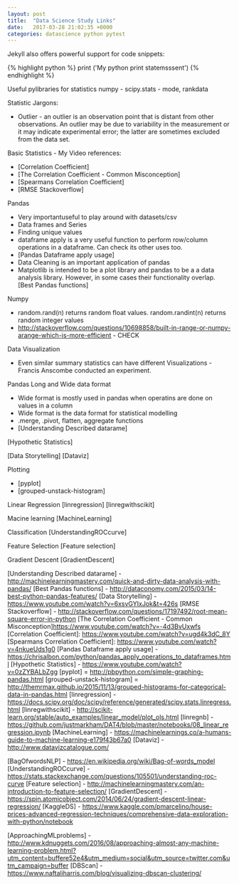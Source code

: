 ```yaml
---
layout: post
title:  "Data Science Study Links"
date:   2017-03-28 21:02:35 +0000
categories: datascience python pytest
---
```

Jekyll also offers powerful support for code snippets:

{% highlight python %}
print ('My python print statemsssent')
{% endhighlight %}

Useful pylibraries for statistics
numpy - 
scipy.stats - mode, rankdata


Statistic Jargons:
- Outlier - an outlier is an observation point that is distant from other observations. An outlier may be due to variability in the measurement or it may indicate experimental error; the latter are sometimes excluded from the data set.

Basic Statistics - My Video references:
- [Correlation Coefficient]
- [The Correlation Coefficient - Common Misconception]
- [Spearmans Correlation Coefficient]
- [RMSE Stackoverflow]

Pandas
- Very importantuseful to play around with datasets/csv
- Data frames and Series
- Finding unique values
- dataframe apply is a very useful function to perform row/column operations in a dataframe. Can check its other uses too.
- [Pandas Dataframe apply usage]
- Data Cleaning is an important application of pandas
- Matplotlib is intended to be a plot library and pandas to be a a data analysis library. However, in some cases their functionality overlap.
[Best Pandas functions] 

Numpy
- random.rand(n) returns random float values. random.randint(n) returns random integer values
- http://stackoverflow.com/questions/10698858/built-in-range-or-numpy-arange-which-is-more-efficient - CHECK

Data Visualization
- Even similar summary statistics can have different Visualizations - Francis Anscombe conducted an experiment.

Pandas Long and Wide data format
- Wide format is mostly used in pandas when operatins are done on values in a column
- Wide format is the data format for statistical modelling
- .merge, .pivot, flatten, aggregate functions 
- [Understanding Described datarame]

[Hypothetic Statistics] 

[Data Storytelling]
[Dataviz]

Plotting
- [pyplot]
- [grouped-unstack-histogram]

Linear Regression
[linregression]
[linregwithscikit]

Macine learning
[MachineLearning]

Classification
[UnderstandingROCcurve]

Feature Selection
[Feature selection]

Gradient Descent
[GradientDescent]


[Understanding Described datarame] - http://machinelearningmastery.com/quick-and-dirty-data-analysis-with-pandas/
[Best Pandas functions] - http://dataconomy.com/2015/03/14-best-python-pandas-features/
[Data Storytelling] - https://www.youtube.com/watch?v=6xsvGYIxJok&t=426s
[RMSE Stackoverflow] - http://stackoverflow.com/questions/17197492/root-mean-square-error-in-python
[The Correlation Coefficient - Common Misconception]https://www.youtube.com/watch?v=-4d3BvUxwfs
[Correlation Coefficient]: https://www.youtube.com/watch?v=ugd4k3dC_8Y
[Spearmans Correlation Coefficient]: https://www.youtube.com/watch?v=4nkueUds1g0
[Pandas Dataframe apply usage] - https://chrisalbon.com/python/pandas_apply_operations_to_dataframes.html
[Hypothetic Statistics] - https://www.youtube.com/watch?v=0zZYBALbZgg
[pyplot] = http://pbpython.com/simple-graphing-pandas.html
[grouped-unstack-histogram] = http://themrmax.github.io/2015/11/13/grouped-histograms-for-categorical-data-in-pandas.html
[linregression] - https://docs.scipy.org/doc/scipy/reference/generated/scipy.stats.linregress.html
[linregwithscikit] - http://scikit-learn.org/stable/auto_examples/linear_model/plot_ols.html
[linregnb] - https://github.com/justmarkham/DAT4/blob/master/notebooks/08_linear_regression.ipynb
[MachineLearning] - https://machinelearnings.co/a-humans-guide-to-machine-learning-e179f43b67a0
[Dataviz] - http://www.datavizcatalogue.com/

[BagOfwordsNLP] - https://en.wikipedia.org/wiki/Bag-of-words_model
[UnderstandingROCcurve] - https://stats.stackexchange.com/questions/105501/understanding-roc-curve
[Feature selection] - http://machinelearningmastery.com/an-introduction-to-feature-selection/
[GradientDescent] - https://spin.atomicobject.com/2014/06/24/gradient-descent-linear-regression/
[KaggleDS] - https://www.kaggle.com/pmarcelino/house-prices-advanced-regression-techniques/comprehensive-data-exploration-with-python/notebook

[ApproachingMLproblems] - http://www.kdnuggets.com/2016/08/approaching-almost-any-machine-learning-problem.html?utm_content=buffere52e4&utm_medium=social&utm_source=twitter.com&utm_campaign=buffer
[DBScan] - https://www.naftaliharris.com/blog/visualizing-dbscan-clustering/